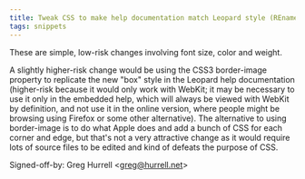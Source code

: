 ```yaml
---
title: Tweak CSS to make help documentation match Leopard style (REnamer, ef59fa4)
tags: snippets
---
```


These are simple, low-risk changes involving font size, color and weight.

A slightly higher-risk change would be using the CSS3 border-image property to replicate the new "box" style in the Leopard help documentation (higher-risk because it would only work with WebKit; it may be necessary to use it only in the embedded help, which will always be viewed with WebKit by definition, and not use it in the online version, where people might be browsing using Firefox or some other alternative). The alternative to using border-image is to do what Apple does and add a bunch of CSS for each corner and edge, but that's not a very attractive change as it would require lots of source files to be edited and kind of defeats the purpose of CSS.

Signed-off-by: Greg Hurrell &lt;greg@hurrell.net&gt;

